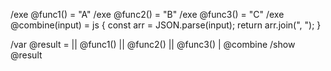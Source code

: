 /exe @func1() = "A"
/exe @func2() = "B"
/exe @func3() = "C"
/exe @combine(input) = js {
  const arr = JSON.parse(input);
  return arr.join(", ");
}

/var @result = || @func1() || @func2() || @func3() | @combine
/show @result